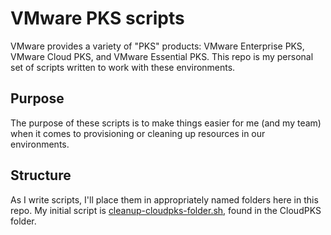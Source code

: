 # VMware PKS scripts

VMware provides a variety of "PKS" products: VMware Enterprise PKS, VMware Cloud PKS, and VMware Essential PKS. This repo is my personal set of scripts written to work with these environments. 

## Purpose

The purpose of these scripts is to make things easier for me (and my team) when it comes to provisioning or cleaning up resources in our environments.

## Structure

As I write scripts, I'll place them in appropriately named folders here in this repo. My initial script is [cleanup-cloudpks-folder.sh](https://github.com/burkeazbill/PKS-Scripts/blob/master/CloudPKS/cleanup-cloudpks-folder.sh), found in the CloudPKS folder.
